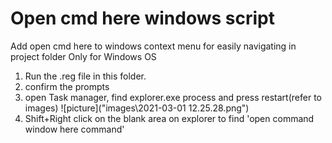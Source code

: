 # Open cmd here windows script
 Add open cmd here to windows context menu for easily navigating in project folder
 Only for Windows OS
1. Run the .reg file in this folder.
2. confirm the prompts
3. open Task manager, find explorer.exe process and press restart(refer to images)
![picture]("images\2021-03-01 12.25.28.png")
4. Shift+Right click on the blank area on explorer to find 'open command window here command'